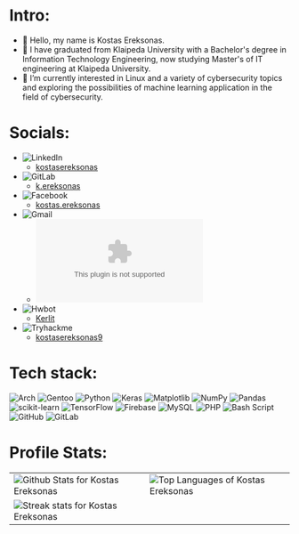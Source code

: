 # Intro:

- 👋 Hello, my name is Kostas Ereksonas.
- 👀 I have graduated from Klaipeda University with a Bachelor's degree in Information Technology Engineering, now studying Master's of IT engineering at Klaipeda University.
- 🌱 I’m currently interested in Linux and a variety of cybersecurity topics and exploring the possibilities of machine learning application in the field of cybersecurity.

# Socials:
  - ![LinkedIn](https://img.shields.io/badge/linkedin-%230077B5.svg?style=for-the-badge&logo=linkedin&logoColor=white)
    - [kostasereksonas](https://www.linkedin.com/in/kostasereksonas/)
  - ![GitLab](https://img.shields.io/badge/gitlab-%23181717.svg?style=for-the-badge&logo=gitlab&logoColor=white)
    - [k.ereksonas](https://gitlab.com/k.ereksonas/)
  - ![Facebook](https://img.shields.io/badge/Facebook-%231877F2.svg?style=for-the-badge&logo=Facebook&logoColor=white)
    - [kostas.ereksonas](https://www.facebook.com/kostas.ereksonas/)
  - ![Gmail](https://img.shields.io/badge/Gmail-D14836?style=for-the-badge&logo=gmail&logoColor=white)
    - ![k.ereksonas](mailto:k.ereksonas@gmail.com)
  - ![Hwbot](https://img.shields.io/badge/Hwbot-blue)
    - [Kerlit](https://hwbot.org/user/kerlit/)
  - ![Tryhackme](https://img.shields.io/badge/Tryhackme-blue)
    - [kostasereksonas9]([https://tryhackme.com](https://tryhackme.com/r/p/kostasereksonas9))

# Tech stack:

![Arch](https://img.shields.io/badge/Arch%20Linux-1793D1?logo=arch-linux&logoColor=fff&style=for-the-badge) ![Gentoo](https://img.shields.io/badge/Gentoo-54487A?style=for-the-badge&logo=gentoo&logoColor=white) ![Python](https://img.shields.io/badge/python-3670A0?style=for-the-badge&logo=python&logoColor=ffdd54) ![Keras](https://img.shields.io/badge/Keras-%23D00000.svg?style=for-the-badge&logo=Keras&logoColor=white) ![Matplotlib](https://img.shields.io/badge/Matplotlib-%23ffffff.svg?style=for-the-badge&logo=Matplotlib&logoColor=black) ![NumPy](https://img.shields.io/badge/numpy-%23013243.svg?style=for-the-badge&logo=numpy&logoColor=white) ![Pandas](https://img.shields.io/badge/pandas-%23150458.svg?style=for-the-badge&logo=pandas&logoColor=white) ![scikit-learn](https://img.shields.io/badge/scikit--learn-%23F7931E.svg?style=for-the-badge&logo=scikit-learn&logoColor=white) ![TensorFlow](https://img.shields.io/badge/TensorFlow-%23FF6F00.svg?style=for-the-badge&logo=TensorFlow&logoColor=white) ![Firebase](https://img.shields.io/badge/firebase-a08021?style=for-the-badge&logo=firebase&logoColor=ffcd34) ![MySQL](https://img.shields.io/badge/mysql-4479A1.svg?style=for-the-badge&logo=mysql&logoColor=white) ![PHP](https://img.shields.io/badge/php-%23777BB4.svg?style=for-the-badge&logo=php&logoColor=white) ![Bash Script](https://img.shields.io/badge/bash_script-%23121011.svg?style=for-the-badge&logo=gnu-bash&logoColor=white) ![GitHub](https://img.shields.io/badge/github-%23121011.svg?style=for-the-badge&logo=github&logoColor=white) ![GitLab](https://img.shields.io/badge/gitlab-%23181717.svg?style=for-the-badge&logo=gitlab&logoColor=white)

# Profile Stats:

<table>
  <tr>
    <td valign="center">
        <img align="center" src="https://github-readme-stats.vercel.app/api?username=KostasEreksonas&include_all_commits=true&count_private=true&show_icons=true&line_height=30&title_color=CDB4DB&icon_color=CDB4DB&text_color=D3D3D3&bg_color=0A0A0A" alt="Github Stats for Kostas Ereksonas">
    </td>
    <td valign="center">
        <img src="https://github-readme-stats.vercel.app/api/top-langs/?username=KostasEreksonas&layout=compact&theme=dark&bg_color=0A0A0A" alt="Top Languages of Kostas Ereksonas"/>
    </td>
  </tr>
  <tr>
    <td>
      <img src="https://github-readme-streak-stats.herokuapp.com/?user=KostasEreksonas&theme=blue-green&hide_border=false" alt="Streak stats for Kostas Ereksonas"/>    
    </td>
  </tr>
</table>
